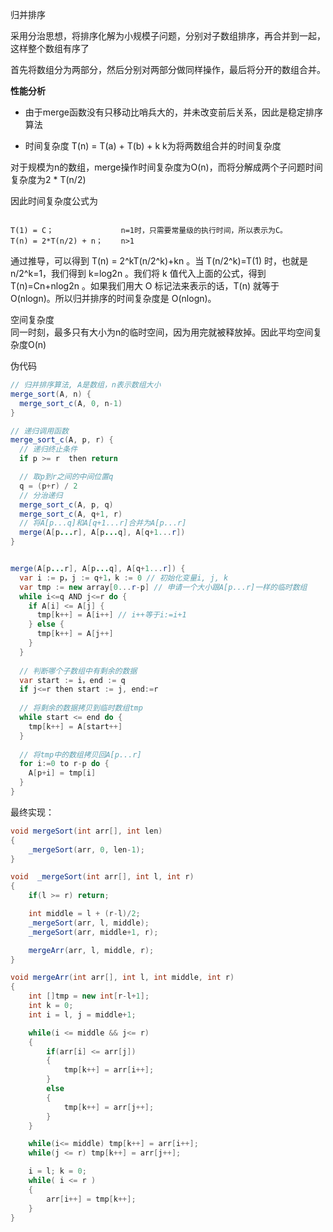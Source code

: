 归并排序

采用分治思想，将排序化解为小规模子问题，分别对子数组排序，再合并到一起，这样整个数组有序了

首先将数组分为两部分，然后分别对两部分做同样操作，最后将分开的数组合并。

**性能分析**
* 由于merge函数没有只移动比哨兵大的，并未改变前后关系，因此是稳定排序算法

* 时间复杂度
T(n) = T(a) + T(b) + k
k为将两数组合并的时间复杂度

对于规模为n的数组，merge操作时间复杂度为O(n)，而将分解成两个子问题时间复杂度为2 * T(n/2)

因此时间复杂度公式为
```

T(1) = C；               n=1时，只需要常量级的执行时间，所以表示为C。
T(n) = 2*T(n/2) + n；    n>1
```
通过推导，可以得到 T(n) = 2^kT(n/2^k)+kn 。当 T(n/2^k)=T(1) 时，也就是 n/2^k=1，我们得到 k=log2n 。我们将 k 值代入上面的公式，得到 T(n)=Cn+nlog2n 。如果我们用大 O 标记法来表示的话，T(n) 就等于 O(nlogn)。所以归并排序的时间复杂度是 O(nlogn)。


空间复杂度    
同一时刻，最多只有大小为n的临时空间，因为用完就被释放掉。因此平均空间复杂度O(n)

伪代码
```Java
// 归并排序算法, A是数组，n表示数组大小
merge_sort(A, n) {
  merge_sort_c(A, 0, n-1)
}

// 递归调用函数
merge_sort_c(A, p, r) {
  // 递归终止条件
  if p >= r  then return

  // 取p到r之间的中间位置q
  q = (p+r) / 2
  // 分治递归
  merge_sort_c(A, p, q)
  merge_sort_c(A, q+1, r)
  // 将A[p...q]和A[q+1...r]合并为A[p...r]
  merge(A[p...r], A[p...q], A[q+1...r])
}


merge(A[p...r], A[p...q], A[q+1...r]) {
  var i := p，j := q+1，k := 0 // 初始化变量i, j, k
  var tmp := new array[0...r-p] // 申请一个大小跟A[p...r]一样的临时数组
  while i<=q AND j<=r do {
    if A[i] <= A[j] {
      tmp[k++] = A[i++] // i++等于i:=i+1
    } else {
      tmp[k++] = A[j++]
    }
  }
  
  // 判断哪个子数组中有剩余的数据
  var start := i，end := q
  if j<=r then start := j, end:=r
  
  // 将剩余的数据拷贝到临时数组tmp
  while start <= end do {
    tmp[k++] = A[start++]
  }
  
  // 将tmp中的数组拷贝回A[p...r]
  for i:=0 to r-p do {
    A[p+i] = tmp[i]
  }
}
```


最终实现：

```Java
void mergeSort(int arr[], int len)
{
    _mergeSort(arr, 0, len-1);
}

void  _mergeSort(int arr[], int l, int r)
{
    if(l >= r) return;

    int middle = l + (r-l)/2;
    _mergeSort(arr, l, middle);
    _mergeSort(arr, middle+1, r);

    mergeArr(arr, l, middle, r);
}

void mergeArr(int arr[], int l, int middle, int r)
{
    int []tmp = new int[r-l+1];
    int k = 0;
    int i = l, j = middle+1;

    while(i <= middle && j<= r)
    {
        if(arr[i] <= arr[j])
        {
            tmp[k++] = arr[i++];
        }
        else
        {
            tmp[k++] = arr[j++];
        }
    }

    while(i<= middle) tmp[k++] = arr[i++];
    while(j <= r) tmp[k++] = arr[j++];

    i = l; k = 0;
    while( i <= r )
    {
        arr[i++] = tmp[k++];
    }
}
```